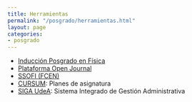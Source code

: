 ```yaml
---
title: Herramientas
permalink: "/posgrado/herramientas.html"
layout: page
categories:
- posgrado
---
```

* [Inducción Posgrado en Física](https://docs.google.com/presentation/d/1NZyRELZBfbYHMVYrfmHqAoQUx31-sicz/edit?usp=sharing&ouid=117251652090274026964&rtpof=true&sd=true)
* [Plataforma Open Journal](http://ojs.oproject.org/index.php/posgrado)
* [SSOFI (FCEN)](https://ssofi.udea.edu.co/fcen/)
* [CURSUM](https://arquimedes.udea.edu.co/cursum/fcen/#/publico/materias): Planes de asignatura
* [SIGA UdeA](https://siga-fcen.com/home): Sistema Integrado de Gestión Administrativa
